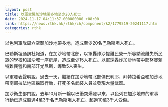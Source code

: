 ```yaml
---
layout: post
title: 以軍空襲加沙地帶多地至少20人死亡
date: 2024-11-17 04:11:37.000000000 +08:00
link: https://news.rthk.hk/rthk/ch/component/k2/1779519-20241117.htm
categories: rthk
---
```


以色列軍隊周六空襲加沙地帶多地，造成至少20名巴勒斯坦人死亡。

巴勒斯坦通訊社報道，在加沙地帶北部，以軍轟炸沙提難民營一所容納流離失所民眾的學校和加沙城一座房屋，造成至少15人死亡。以軍還轟炸加沙地帶中部努賽賴特難民營和南部汗尤尼斯，導致5人喪生。

以軍發表聲明說，過去一天，繼續在加沙地帶北部傑巴利耶、拜特拉希亞和加沙地帶南部拉法地區採取行動，打死多名武裝人員並發現大量武器。

加沙衛生部門說，去年10月新一輪以巴衝突爆發以來，以色列在加沙地帶的軍事行動已造成超過4萬3千名巴勒斯坦人死亡、超過10萬3千人受傷。
